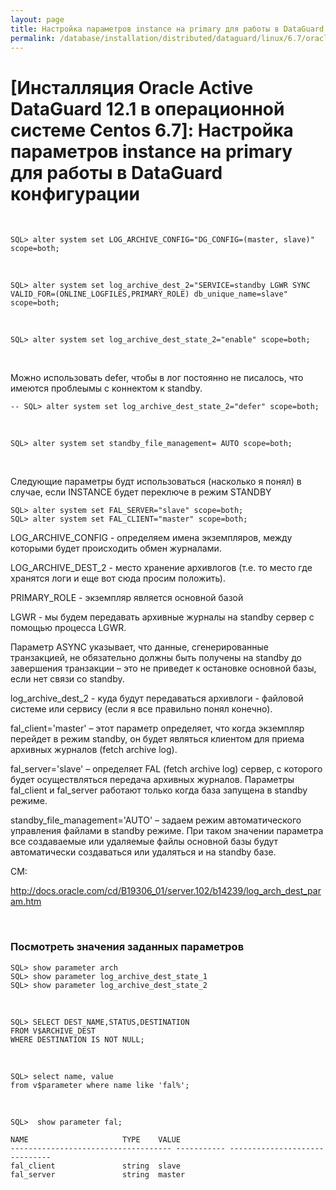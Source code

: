 ```yaml
---
layout: page
title: Настройка параметров instance на primary для работы в DataGuard конфигурации
permalink: /database/installation/distributed/dataguard/linux/6.7/oracle/12.1/setup-instance-parameters-to-work-in-dataguard/
---
```


# [Инсталляция Oracle Active DataGuard 12.1 в операционной системе Centos 6.7]: Настройка параметров instance на primary для работы в DataGuard конфигурации


<br/>

	SQL> alter system set LOG_ARCHIVE_CONFIG="DG_CONFIG=(master, slave)" scope=both;

<br/>

	SQL> alter system set log_archive_dest_2="SERVICE=standby LGWR SYNC VALID_FOR=(ONLINE_LOGFILES,PRIMARY_ROLE) db_unique_name=slave" scope=both;

<br/>

	SQL> alter system set log_archive_dest_state_2="enable" scope=both;

<br/>


Можно использовать defer, чтобы в лог постоянно не писалось, что имеются проблеымы с коннектом к standby.

	-- SQL> alter system set log_archive_dest_state_2="defer" scope=both;

<br/>

	SQL> alter system set standby_file_management= AUTO scope=both;

<br/>


Следующие параметры будт использоваться (насколько я понял) в случае, если INSTANCE будет переключе в режим STANDBY

	SQL> alter system set FAL_SERVER="slave" scope=both;
	SQL> alter system set FAL_CLIENT="master" scope=both;



LOG_ARCHIVE_CONFIG - определяем имена экземпляров, между которыми будет происходить обмен журналами.

LOG_ARCHIVE_DEST_2 - место хранение архивлогов (т.е. то место где хранятся логи и еще вот сюда просим положить).


PRIMARY_ROLE - экземпляр является основной базой

LGWR - мы будем передавать архивные журналы на standby сервер с помощью процесса LGWR.

Параметр ASYNC указывает, что данные, сгенерированные транзакцией, не обязательно должны быть получены на standby до завершения транзакции – это не приведет к остановке основной базы, если нет связи со standby.

log_archive_dest_2 - куда будут передаваться архивлоги - файловой системе или сервису (если я все правильно понял конечно).

fal_client='master' – этот параметр определяет, что когда экземпляр перейдет в режим standby, он будет являться клиентом для приема архивных журналов (fetch archive log).


fal_server='slave' – определяет FAL (fetch archive log) сервер, с которого будет осуществляться передача архивных журналов. Параметры fal_client и fal_server работают только когда база запущена в standby режиме.

standby_file_management='AUTO' – задаем режим автоматического управления файлами в standby режиме. При таком значении параметра все создаваемые или удаляемые файлы основной базы будут автоматически создаваться или удаляться и на standby базе.


СМ:  

http://docs.oracle.com/cd/B19306_01/server.102/b14239/log_arch_dest_param.htm

<br/>

###	Посмотреть значения заданных параметров


	SQL> show parameter arch
	SQL> show parameter log_archive_dest_state_1
	SQL> show parameter log_archive_dest_state_2

<br/>

	SQL> SELECT DEST_NAME,STATUS,DESTINATION
	FROM V$ARCHIVE_DEST
	WHERE DESTINATION IS NOT NULL;

<br/>

	SQL> select name, value
	from v$parameter where name like 'fal%';

<br/>

	SQL>  show parameter fal;

	NAME				     TYPE	 VALUE
	------------------------------------ ----------- ------------------------------
	fal_client			     string	 slave
	fal_server			     string	 master
